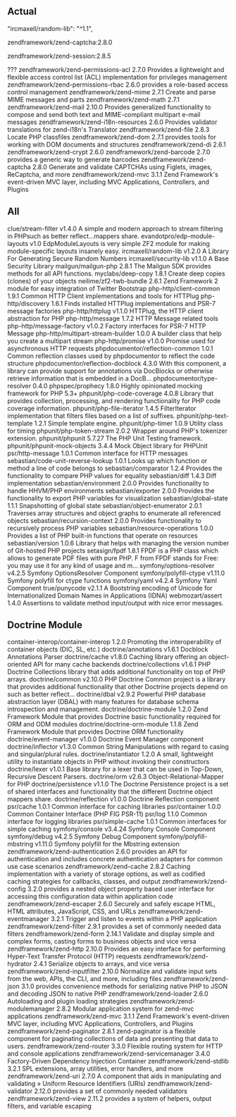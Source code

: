 ## Actual

"ircmaxell/random-lib": "^1.1",


<!-- zendframework/zend-cache:2.7.0 -->
zendframework/zend-captcha:2.8.0
<!-- zendframework/zend-config:2.6.0 -->
<!-- zendframework/zend-eventmanager:2.6.4 -->
<!-- zendframework/zend-form:2.13.0 -->
<!-- zendframework/zend-hydrator:1.1.0 -->

<!-- zendframework/zend-json:2.6.1 -->
<!-- zendframework/zend-mvc:2.7.15 -->

<!-- zendframework/zend-servicemanager:2.7.11 -->
zendframework/zend-session:2.8.5

???
zendframework/zend-permissions-acl  2.7.0   Provides a lightweight and flexible access control list (ACL) implementation for privileges management
zendframework/zend-permissions-rbac 2.6.0   provides a role-based access control management
zendframework/zend-mime             2.7.1   Create and parse MIME messages and parts
zendframework/zend-math             2.7.1
zendframework/zend-mail             2.10.0  Provides generalized functionality to compose and send both text and MIME-compliant multipart e-mail messages
zendframework/zend-i18n-resources   2.6.0   Provides validator translations for zend-i18n's Translator
zendframework/zend-file             2.8.3   Locate PHP classfiles
zendframework/zend-dom              2.7.1   provides tools for working with DOM documents and structures
zendframework/zend-di               2.6.1
zendframework/zend-crypt            2.6.0
zendframework/zend-barcode          2.7.0   provides a generic way to generate barcodes
zendframework/zend-captcha          2.8.0   Generate and validate CAPTCHAs using Figlets, images, ReCaptcha, and more
zendframework/zend-mvc              3.1.1   Zend Framework's event-driven MVC layer, including MVC Applications, Controllers, and Plugins

## All


clue/stream-filter                  v1.4.0  A simple and modern approach to stream filtering in PHPsuch as better reflect...mappers share.
evandotpro/edp-module-layouts       v1.0    EdpModuleLayouts is very simple ZF2 module for making module-specific layouts insanely easy.
ircmaxell/random-lib                v1.2.0  A Library For Generating Secure Random Numbers
ircmaxell/security-lib              v1.1.0  A Base Security Library
mailgun/mailgun-php                 2.8.1   The Mailgun SDK provides methods for all API functions.
myclabs/deep-copy                   1.8.1   Create deep copies (clones) of your objects
neilime/zf2-twb-bundle              2.6.1   Zend Framework 2 module for easy integration of Twitter Bootstrap
php-http/client-common              1.9.1   Common HTTP Client implementations and tools for HTTPlug
php-http/discovery                  1.6.1   Finds installed HTTPlug implementations and PSR-7 message factories
php-http/httplug                    v1.1.0  HTTPlug, the HTTP client abstraction for PHP
php-http/message                    1.7.2   HTTP Message related tools
php-http/message-factory            v1.0.2  Factory interfaces for PSR-7 HTTP Message
php-http/multipart-stream-builder   1.0.0   A builder class that help you create a multipart stream
php-http/promise                    v1.0.0  Promise used for asynchronous HTTP requests
phpdocumentor/reflection-common     1.0.1   Common reflection classes used by phpdocumentor to reflect the code structure
phpdocumentor/reflection-docblock   4.3.0   With this component, a library can provide support for annotations via DocBlocks or otherwise retrieve information that is embedded in a DocB...
phpdocumentor/type-resolver         0.4.0
phpspec/prophecy                    1.8.0   Highly opinionated mocking framework for PHP 5.3+
phpunit/php-code-coverage           4.0.8   Library that provides collection, processing, and rendering functionality for PHP code coverage information.
phpunit/php-file-iterator           1.4.5   FilterIterator implementation that filters files based on a list of suffixes.
phpunit/php-text-template           1.2.1   Simple template engine.
phpunit/php-timer                   1.0.9   Utility class for timing
phpunit/php-token-stream            2.0.2   Wrapper around PHP's tokenizer extension.
phpunit/phpunit                     5.7.27  The PHP Unit Testing framework.
phpunit/phpunit-mock-objects        3.4.4   Mock Object library for PHPUnit
psr/http-message                    1.0.1   Common interface for HTTP messages
sebastian/code-unit-reverse-lookup  1.0.1   Looks up which function or method a line of code belongs to
sebastian/comparator                1.2.4   Provides the functionality to compare PHP values for equality
sebastian/diff                      1.4.3   Diff implementation
sebastian/environment               2.0.0   Provides functionality to handle HHVM/PHP environments
sebastian/exporter                  2.0.0   Provides the functionality to export PHP variables for visualization
sebastian/global-state              1.1.1   Snapshotting of global state
sebastian/object-enumerator         2.0.1   Traverses array structures and object graphs to enumerate all referenced objects
sebastian/recursion-context         2.0.0   Provides functionality to recursively process PHP variables
sebastian/resource-operations       1.0.0   Provides a list of PHP built-in functions that operate on resources
sebastian/version                   1.0.6   Library that helps with managing the version number of Git-hosted PHP projects
setasign/fpdf                       1.8.1   FPDF is a PHP class which allows to generate PDF files with pure PHP. F from FPDF stands for Free: you may use it for any kind of usage and m...
symfony/options-resolver            v4.2.5  Symfony OptionsResolver Component
symfony/polyfill-ctype              v1.11.0 Symfony polyfill for ctype functions
symfony/yaml                        v4.2.4  Symfony Yaml Component
true/punycode                       v2.1.1  A Bootstring encoding of Unicode for Internationalized Domain Names in Applications (IDNA)
webmozart/assert                    1.4.0   Assertions to validate method input/output with nice error messages.







## Doctrine Module

container-interop/container-interop 1.2.0   Promoting the interoperability of container objects (DIC, SL, etc.)
doctrine/annotations                v1.6.1  Docblock Annotations Parser
doctrine/cache                      v1.8.0  Caching library offering an object-oriented API for many cache backends
doctrine/collections                v1.6.1  PHP Doctrine Collections library that adds additional functionality on top of PHP arrays.
doctrine/common                     v2.10.0 PHP Doctrine Common project is a library that provides additional functionality that other Doctrine projects depend on such as better reflect...
doctrine/dbal                       v2.9.2  Powerful PHP database abstraction layer (DBAL) with many features for database schema introspection and management.
doctrine/doctrine-module            1.2.0   Zend Framework Module that provides Doctrine basic functionality required for ORM and ODM modules
doctrine/doctrine-orm-module        1.1.8   Zend Framework Module that provides Doctrine ORM functionality
doctrine/event-manager              v1.0.0  Doctrine Event Manager component
doctrine/inflector                  v1.3.0  Common String Manipulations with regard to casing and singular/plural rules.
doctrine/instantiator               1.2.0   A small, lightweight utility to instantiate objects in PHP without invoking their constructors
doctrine/lexer                      v1.0.1  Base library for a lexer that can be used in Top-Down, Recursive Descent Parsers.
doctrine/orm                        v2.6.3  Object-Relational-Mapper for PHP
doctrine/persistence                v1.1.0  The Doctrine Persistence project is a set of shared interfaces and functionality that the different Doctrine object mappers share.
doctrine/reflection                 v1.0.0  Doctrine Reflection component
psr/cache                           1.0.1   Common interface for caching libraries
psr/container                       1.0.0   Common Container Interface (PHP FIG PSR-11)
psr/log                             1.1.0   Common interface for logging libraries
psr/simple-cache                    1.0.1   Common interfaces for simple caching
symfony/console                     v3.4.24 Symfony Console Component
symfony/debug                       v4.2.5  Symfony Debug Component
symfony/polyfill-mbstring           v1.11.0 Symfony polyfill for the Mbstring extension
zendframework/zend-authentication   2.6.0   provides an API for authentication and includes concrete authentication adapters for common use case scenarios
zendframework/zend-cache            2.8.2   Caching implementation with a variety of storage options, as well as codified caching strategies for callbacks, classes, and output
zendframework/zend-config           3.2.0   provides a nested object property based user interface for accessing this configuration data within application code
zendframework/zend-escaper          2.6.0   Securely and safely escape HTML, HTML attributes, JavaScript, CSS, and URLs
zendframework/zend-eventmanager     3.2.1   Trigger and listen to events within a PHP application
zendframework/zend-filter           2.9.1   provides a set of commonly needed data filters
zendframework/zend-form             2.14.1  Validate and display simple and complex forms, casting forms to business objects and vice versa
zendframework/zend-http             2.10.0  Provides an easy interface for performing Hyper-Text Transfer Protocol (HTTP) requests
zendframework/zend-hydrator         2.4.1   Serialize objects to arrays, and vice versa
zendframework/zend-inputfilter      2.10.0  Normalize and validate input sets from the web, APIs, the CLI, and more, including files
zendframework/zend-json             3.1.0   provides convenience methods for serializing native PHP to JSON and decoding JSON to native PHP
zendframework/zend-loader           2.6.0   Autoloading and plugin loading strategies
zendframework/zend-modulemanager    2.8.2   Modular application system for zend-mvc applications
zendframework/zend-mvc              3.1.1   Zend Framework's event-driven MVC layer, including MVC Applications, Controllers, and Plugins
zendframework/zend-paginator        2.8.1   zend-paginator is a flexible component for paginating collections of data and presenting that data to users.
zendframework/zend-router           3.3.0   Flexible routing system for HTTP and console applications
zendframework/zend-servicemanager   3.4.0   Factory-Driven Dependency Injection Container
zendframework/zend-stdlib           3.2.1   SPL extensions, array utilities, error handlers, and more
zendframework/zend-uri              2.7.0   A component that aids in manipulating and validating » Uniform Resource Identifiers (URIs)
zendframework/zend-validator        2.12.0  provides a set of commonly needed validators
zendframework/zend-view             2.11.2  provides a system of helpers, output filters, and variable escaping


